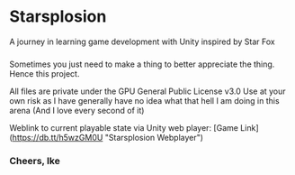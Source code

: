 # Starsplosion
A journey in learning game development with Unity inspired by Star Fox

###
Sometimes you just need to make a thing to better appreciate the thing. Hence this project.

All files are private under the GPU General Public License v3.0
Use at your own risk as I have generally have no idea what that hell I am doing in this arena (And I love every second of it)

Weblink to current playable state via Unity web player: [Game Link] (https://db.tt/h5wzGM0U "Starsplosion Webplayer")

### Cheers, Ike
